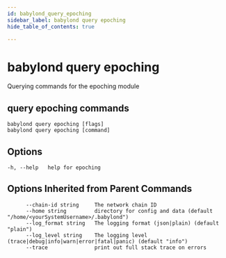 ```yaml
---
id: babylond_query_epoching
sidebar_label: babylond query epoching
hide_table_of_contents: true

---
```


# babylond query epoching
Querying commands for the epoching module
## query epoching commands
```
babylond query epoching [flags]
babylond query epoching [command]
```
## Options
```
-h, --help   help for epoching
```
## Options Inherited from Parent Commands
```
      --chain-id string     The network chain ID
      --home string         directory for config and data (default "/home/<yourSystemUsername>/.babylond")
      --log_format string   The logging format (json|plain) (default "plain")
      --log_level string    The logging level (trace|debug|info|warn|error|fatal|panic) (default "info")
      --trace               print out full stack trace on errors
```